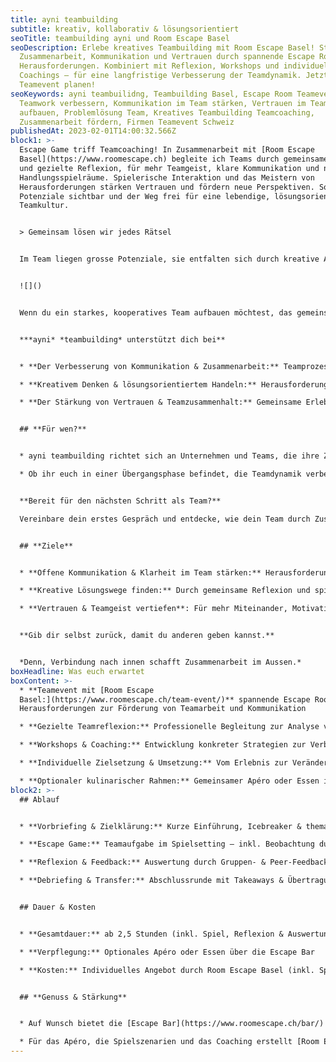 ```yaml
---
title: ayni teambuilding
subtitle: kreativ, kollaborativ & lösungsorientiert
seoTitle: teambuilding ayni und Room Escape Basel
seoDescription: Erlebe kreatives Teambuilding mit Room Escape Basel! Stärkt
  Zusammenarbeit, Kommunikation und Vertrauen durch spannende Escape Room
  Herausforderungen. Kombiniert mit Reflexion, Workshops und individuellen
  Coachings – für eine langfristige Verbesserung der Teamdynamik. Jetzt
  Teamevent planen!
seoKeywords: ayni teambuilidng, Teambuilding Basel, Escape Room Teamevent,
  Teamwork verbessern, Kommunikation im Team stärken, Vertrauen im Team
  aufbauen, Problemlösung Team, Kreatives Teambuilding Teamcoaching,
  Zusammenarbeit fördern, Firmen Teamevent Schweiz
publishedAt: 2023-02-01T14:00:32.566Z
block1: >-
  Escape Game triff Teamcoaching! In Zusammenarbeit mit [Room Escape
  Basel](https://www.roomescape.ch) begleite ich Teams durch gemeinsames Erleben
  und gezielte Reflexion, für mehr Teamgeist, klare Kommunikation und neue
  Handlungsspielräume. Spielerische Interaktion und das Meistern von
  Herausforderungen stärken Vertrauen und fördern neue Perspektiven. So werden
  Potenziale sichtbar und der Weg frei für eine lebendige, lösungsorientierte
  Teamkultur.


  > Gemeinsam lösen wir jedes Rätsel


  Im Team liegen grosse Potenziale, sie entfalten sich durch kreative Aufgaben, gezielte Kommunikation und gemeinsame Reflexion. Nutze die Chance, dein Team nachhaltig zu stärken und mit neuer Klarheit, Motivation und Vertrauen in die Zusammenarbeit zu starten.


  ![]()


  Wenn du ein starkes, kooperatives Team aufbauen möchtest, das gemeinsam neue Herausforderungen meistert und die Zusammenarbeit nachhaltig stärkt, unterstütze ich dich gerne dabei.


  ***ayni* *teambuilding* unterstützt dich bei**


  * **Der Verbesserung von Kommunikation & Zusammenarbeit:** Teamprozesse werden transparenter, offener und effektiver gestaltet.

  * **Kreativem Denken & lösungsorientiertem Handeln:** Herausforderungen werden gemeinsam reflektiert und mit frischem Blick gelöst.

  * **Der Stärkung von Vertrauen & Teamzusammenhalt:** Gemeinsame Erlebnisse verbinden – und schaffen nachhaltige Impulse für den Alltag.


  ## **Für wen?**


  * ayni teambuilding richtet sich an Unternehmen und Teams, die ihre Zusammenarbeit auf eine neue, kreative Ebene heben möchten. Wenn dein Team die Kommunikation, das Vertrauen oder die Zusammenarbeit verbessern möchte, um gemeinsam grössere Herausforderungen zu meistern, bist du hier genau richtig.

  * Ob ihr euch in einer Übergangsphase befindet, die Teamdynamik verbessern wollt, oder auf der Suche nach neuen Wegen seid, eure Zusammenarbeit zu stärken. Gemeinsam entwickle ich massgeschneiderte Lösungen, die euch als Team näher zusammenbringen und eure Effizienz steigern.


  **Bereit für den nächsten Schritt als Team?**

  Vereinbare dein erstes Gespräch und entdecke, wie dein Team durch Zusammenarbeit, Vertrauen und kreative Problemlösungen noch erfolgreicher zusammenarbeiten kann. Ich freue mich darauf, mit euch gemeinsam neue Wege zu finden.


  ## **Ziele**


  * **Offene Kommunikation & Klarheit im Team stärken:** Herausforderungen gemeinsam bewältigen und Synergien nutzen.

  * **Kreative Lösungswege finden:** Durch gemeinsame Reflexion und spielerisches Erleben neue Perspektiven gewinnen.

  * **Vertrauen & Teamgeist vertiefen**: Für mehr Miteinander, Motivation und gemeinsame Erfolge.


  **Gib dir selbst zurück, damit du anderen geben kannst.**


  *Denn, Verbindung nach innen schafft Zusammenarbeit im Aussen.*
boxHeadline: Was euch erwartet
boxContent: >-
  * **Teamevent mit [Room Escape
  Basel:](https://www.roomescape.ch/team-event/)** spannende Escape Room
  Herausforderungen zur Förderung von Teamarbeit und Kommunikation

  * **Gezielte Teamreflexion:** Professionelle Begleitung zur Analyse von Rollen, Dynamiken und Kommunikation im Team.

  * **Workshops & Coaching:** Entwicklung konkreter Strategien zur Verbesserung der Zusammenarbeit im Arbeitsalltag.

  * **Individuelle Zielsetzung & Umsetzung:** Vom Erlebnis zur Veränderung, mit konkreten Schritten für nachhaltige Teamentwicklung.

  * **Optionaler kulinarischer Rahmen:** Gemeinsamer Apéro oder Essen in der Escape Bar für Austausch & Teamgefühl.[](https://www.ayni.ch/informationen/ayurveda-massagen)
block2: >-
  ## Ablauf


  * **Vorbriefing & Zielklärung:** Kurze Einführung, Icebreaker & thematische Fokussierung

  * **Escape Game:** Teamaufgabe im Spielsetting – inkl. Beobachtung durch Coach

  * **Reflexion & Feedback:** Auswertung durch Gruppen- & Peer-Feedback sowie Coachimpulse

  * **Debriefing & Transfer:** Abschlussrunde mit Takeaways & Übertragung ins Arbeitsumfeld


  ## Dauer & Kosten


  * **Gesamtdauer:** ab 2,5 Stunden (inkl. Spiel, Reflexion & Auswertung)

  * **Verpflegung:** Optionales Apéro oder Essen über die Escape Bar

  * **Kosten:** Individuelles Angebot durch Room Escape Basel (inkl. Spiel & Catering). Das Coachinghonorar richtet sich nach 


  ## **Genuss & Stärkung**


  * Auf Wunsch bietet die [Escape Bar](https://www.roomescape.ch/bar/) in schönem Ambiente vor und nach dem Rätselspass eine kulinarische Stärkung , je nach Tageszeit mit einem Z’nüni, einem leckeren Apéro oder einem feinen Essen. Die perfekte Gelegenheit, das Team auf die bevorstehende Aufgabe einzustimmen, den Teamgeist zu fördern und nach dem Escape Game gemeinsam den Erfolg zu feiern.

  * Für das Apéro, die Spielszenarien und das Coaching erstellt [Room Escape Basel](https://www.roomescape.ch/team-event/) ein individuelles Angebot. Der Preis für das Teamcoaching richtet sich nach dem Zeitaufwand und der Teilnehmerzahl.
---
```

